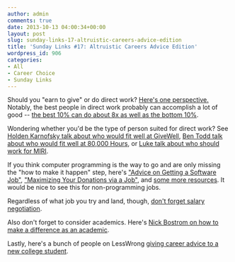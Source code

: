 ```yaml
---
author: admin
comments: true
date: 2013-10-13 04:00:34+00:00
layout: post
slug: sunday-links-17-altruistic-careers-advice-edition
title: 'Sunday Links #17: Altruistic Careers Advice Edition'
wordpress_id: 906
categories:
- All
- Career Choice
- Sunday Links
---
```


Should you "earn to give" or do direct work? [Here's one perspective.](http://lesswrong.com/lw/hjn/earning_to_give_vs_altruistic_career_choice/)  Notably, the best people in direct work probably can accomplish a lot of good -- [the best 10% can do about 8x as well as the bottom 10%](http://80000hours.org/blog/69-how-good-are-the-best).

Wondering whether you'd be the type of person suited for direct work?  See [Holden Karnofsky talk about who would fit well at GiveWell](http://80000hours.org/blog/173-looking-for-a-seriously-high-impact-job-using-your-analytical-skills), [Ben Todd talk about who would fit well at 80,000 Hours](http://lesswrong.com/r/discussion/lw/ia0/should_you_work_at_80000_hours/), or [Luke talk about who should work for MIRI](http://80000hours.org/blog/17-high-impact-interview-1-existential-risk-research-at-siai).

If you think computer programming is the way to go and are only missing the "how to make it happen" step, here's ["Advice on Getting a Software Job"](http://lesswrong.com/lw/di2/advice_on_getting_a_software_job/), ["Maximizing Your Donations via a Job"](http://lesswrong.com/lw/hd1/maximizing_your_donations_via_a_job/), and [some more resources](https://docs.google.com/document/d/1LBkmLrQQiFaBCmB99FXObD4-8h2qVtJf-9EvanOuvvk/edit?usp=sharing).  It would be nice to see this for non-programming jobs.

Regardless of what job you try and land, though, [don't forget salary negotiation](http://www.kalzumeus.com/2012/01/23/salary-negotiation/).

Also don't forget to consider academics.  Here's [Nick Bostrom on how to make a difference as an academic](http://80000hours.org/blog/140-how-to-make-a-difference-in-research-an-interview-with-nick-bostrom).

Lastly, here's a bunch of people on LessWrong [giving career advice to a new college student](http://lesswrong.com/lw/ifo/what_should_a_college_student_do_to_maximize/).
